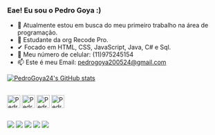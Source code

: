 ### Eae! Eu sou o Pedro Goya :)

- 🔭 Atualmente estou em busca do meu primeiro trabalho na área de programação.
- 🌱 Estudante da org Recode Pro.
- ✔  Focado em HTML, CSS, JavaScript, Java, C# e Sql.
- 💬 Meu número de celular: (11)975245154
- 📫 Este é meu Email: pedrogoya200524@gmail.com

[![PedroGoya24's GitHub stats](https://github-readme-stats.vercel.app/api?username=PedroGoya24&show_icons=true&theme=radical)](https://github.com/PedroGoya24/github-readme-stats)

<div style="display: inline_block"><br>
  <img align="center" alt="Pedro-Js" heigth="30" width="30" <img src="https://cdn.jsdelivr.net/gh/devicons/devicon/icons/javascript/javascript-original.svg" />
  <img align="center" alt="Pedro-Html" heigth="30" width="30" src="https://cdn.jsdelivr.net/gh/devicons/devicon/icons/html5/html5-original.svg" />
  <img align="center" alt="Pedro-Css" heigth="30" width="30" src="https://cdn.jsdelivr.net/gh/devicons/devicon/icons/css3/css3-original.svg" />
  <img align="center" alt="Pedro-Python" heigth="30" width="30" src="https://cdn.jsdelivr.net/gh/devicons/devicon/icons/java/java-original.svg" />
</div>

##

<div>   
  <a href="https://www.instagram.com/pr_goya" target="_blank"><img src="https://img.shields.io/badge/-Instagram-%23E4405F?style=for-the-badge&logo=instagram&logoColor=white" target="_blank"></a>
 	<a href="https://www.twitch.tv/nxt_whoami" target="_blank"><img src="https://img.shields.io/badge/Twitch-9146FF?style=for-the-badge&logo=twitch&logoColor=white" target="_blank"></a>
  <a href = "mailto:pedrogoya200524@gmail.com"><img src="https://img.shields.io/badge/-Gmail-%23333?style=for-the-badge&logo=gmail&logoColor=white" target="_blank"></a>
  <a href="https://www.linkedin.com/in/pedro-da-cunha-goya-69b9941a0" target="_blank"><img src="https://img.shields.io/badge/-LinkedIn-%230077B5?style=for-the-badge&logo=linkedin&logoColor=white" target="_blank"></a> 
  <a href="https://wa.me/5511975245154" target="_blank"><img src="https://img.shields.io/badge/WhatsApp-25D366?style=for-the-badge&logo=whatsapp&logoColor=white" target="_blank"></a> 
</div>



